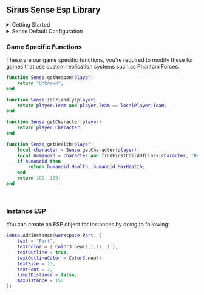 ## Sirius Sense Esp Library

<details>
  <summary>Getting Started</summary>
  
  1. Load the library
  ```lua
  local Sense = loadstring(game:HttpGet('https://raw.githubusercontent.com/shlexware/Sirius/request/library/sense/source.lua'))()
  ```
  2. `Change the configuration` You'll need to do this for every value you'd like to change. Read [`Sense Default Configuration`](https://github.com/shlexware/Sirius/blob/request/library/sense/Documentation.md#sense-default-configuration) to see all the available settings.
  ```lua
  Sense.teamSettings.Enemy.enabled = true
  ```
  3. `Load the esp` It doesn't really matter where you put this, but it's recommended you put it at the end of your script.
  ```lua
  Sense.Load()
  ```
  4. `Unload the esp` When you unload Sense, it will clean up every drawing object and instance it has made.
  ```lua
  Sense.Unload()
  ```
</details>
<details>
  <summary>Sense Default Configuration</summary>

  This is the default configuration for Sense. Most things will be disabled by default.

  ```lua
  Sense = {
      whitelist = {}, -- { [game.Players.Player1] = true }
      sharedSettings = {
          textSize = 13,
          textFont = 2,
          limitDistance = false,
          maxDistance = 150,
      },
      teamSettings = {
          Enemy = {
              enabled = false,
              box = false,
              boxColor = { Color3.new(1,0,0), 1 },
              boxOutline = true,
              boxOutlineColor = { Color3.new(), 1 },
              boxFill = false,
              boxFillColor = { Color3.new(1,0,0), 0.5 },
              healthBar = false,
              healthyColor = Color3.new(0,1,0),
              dyingColor = Color3.new(1,0,0),
              healthBarOutline = true,
              healthBarOutlineColor = { Color3.new(), 1 },
              healthText = false,
              healthTextColor = { Color3.new(1,1,1), 1 },
              healthTextOutline = true,
              healthTextOutlineColor = Color3.new(),
              name = false,
              nameColor = { Color3.new(1,1,1), 1 },
              nameOutline = true,
              nameOutlineColor = Color3.new(),
              weapon = false,
              weaponColor = { Color3.new(1,1,1), 1 },
              weaponOutline = true,
              weaponOutlineColor = Color3.new(),
              distance = false,
              distanceColor = { Color3.new(1,1,1), 1 },
              distanceOutline = true,
              distanceOutlineColor = Color3.new(),
              tracer = false,
              tracerOrigin = "Bottom",
              tracerColor = { Color3.new(1,0,0), 1 },
              tracerOutline = true,
              tracerOutlineColor = { Color3.new(), 1 },
              offScreenArrow = false,
              offScreenArrowColor = { Color3.new(1,1,1), 1 },
              offScreenArrowSize = 15,
              offScreenArrowRadius = 150,
              offScreenArrowOutline = true,
              offScreenArrowOutlineColor = { Color3.new(), 1 },
              chams = false,
              chamsVisibleOnly = false,
              chamsFillColor = { Color3.new(0.2, 0.2, 0.2), 0.5 },
              chamsOutlineColor = { Color3.new(1,0,0), 0 }
          },
          Friendly = {
              enabled = false,
              box = false,
              boxColor = { Color3.new(0,1,0), 1 },
              boxOutline = true,
              boxOutlineColor = { Color3.new(), 1 },
              boxFill = false,
              boxFillColor = { Color3.new(0,1,0), 0.5 },
              healthBar = false,
              healthyColor = Color3.new(0,1,0),
              dyingColor = Color3.new(1,0,0),
              healthBarOutline = true,
              healthBarOutlineColor = { Color3.new(), 1 },
              healthText = false,
              healthTextColor = { Color3.new(1,1,1), 1 },
              healthTextOutline = true,
              healthTextOutlineColor = Color3.new(),
              name = false,
              nameColor = { Color3.new(1,1,1), 1 },
              nameOutline = true,
              nameOutlineColor = Color3.new(),
              weapon = false,
              weaponColor = { Color3.new(1,1,1), 1 },
              weaponOutline = true,
              weaponOutlineColor = Color3.new(),
              distance = false,
              distanceColor = { Color3.new(1,1,1), 1 },
              distanceOutline = true,
              distanceOutlineColor = Color3.new(),
              tracer = false,
              tracerOrigin = "Bottom",
              tracerColor = { Color3.new(0,1,0), 1 },
              tracerOutline = true,
              tracerOutlineColor = { Color3.new(), 1 },
              offScreenArrow = false,
              offScreenArrowColor = { Color3.new(1,1,1), 1 },
              offScreenArrowSize = 15,
              offScreenArrowRadius = 150,
              offScreenArrowOutline = true,
              offScreenArrowOutlineColor = { Color3.new(), 1 },
              chams = false,
              chamsVisibleOnly = false,
              chamsFillColor = { Color3.new(0.2, 0.2, 0.2), 0.5 },
              chamsOutlineColor = { Color3.new(0,1,0), 0 }
          }
      }
  }
  ```
</details>

### Game Specific Functions
These are our game specific functions, you're required to modify these for games that use custom replication systems such as Phantom Forces.
```lua
function Sense.getWeapon(player)
    return "Unknown";
end

function Sense.isFriendly(player)
    return player.Team and player.Team == localPlayer.Team;
end

function Sense.getCharacter(player)
    return player.Character;
end

function Sense.getHealth(player)
    local character = Sense.getCharacter(player);
    local humanoid = character and findFirstChildOfClass(character, "Humanoid");
    if humanoid then
        return humanoid.Health, humanoid.MaxHealth;
    end
    return 100, 100;
end
```

&nbsp;

### Instance ESP
You can create an ESP object for instances by doing to following:
```lua
Sense.AddInstance(workspace.Part, {
    text = "Part",
    textColor = { Color3.new(1,1,1), 1 },
    textOutline = true,
    textOutlineColor = Color3.new(),
    textSize = 13,
    textFont = 2,
    limitDistance = false,
    maxDistance = 150
})
```
